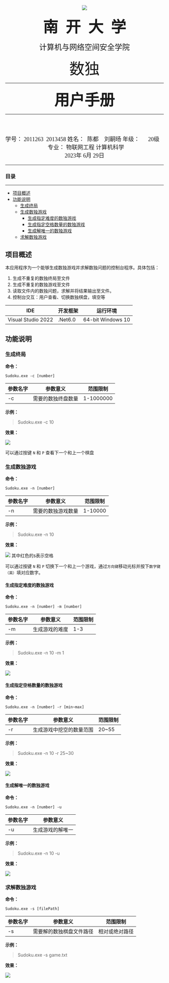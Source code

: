 <html>
<div style="text-align:center; font-family:宋体;">
<br>
<br>

<img src="img/nklogo.png" style="margin: 0 auto;">

<font size=7><b>南 &nbsp;开 &nbsp;大 &nbsp;学</b></font>
<br>

<font size=5>计算机与网络空间安全学院</font>
<br>

<font size=7>数独</font>

________________________________________________

<font size=7><b>用户手册</b></font>
________________________________________________

<br>
<br>


<font size=4>

学号：&nbsp;2011263 &nbsp;2013458
姓名：&nbsp; 陈都 &nbsp;&nbsp; 刘嗣旸
年级：&nbsp; &nbsp; &nbsp; 20级&nbsp;&nbsp;&nbsp;
&nbsp;&nbsp;专业： 物联网工程&nbsp;计算机科学 <br>
2023年 6月 29日

</font>
</div>
<div STYLE="page-break-after: always;"></div>
</html>

---

### 目录

---

<!-- @import "[TOC]" {cmd="toc" depthFrom=1 depthTo=6 orderedList=false} -->

<!-- code_chunk_output -->

- [项目概述](#项目概述)
- [功能说明](#功能说明)
  - [生成终局](#生成终局)
  - [生成数独游戏](#生成数独游戏)
    - [生成指定难度的数独游戏](#生成指定难度的数独游戏)
    - [生成指定空格数量的数独游戏](#生成指定空格数量的数独游戏)
    - [生成解唯一的数独游戏](#生成解唯一的数独游戏)
  - [求解数独游戏](#求解数独游戏)

<!-- /code_chunk_output -->

<div STYLE="page-break-after: always;"></div>


## 项目概述

本应用程序为一个能够生成数独游戏并求解数独问题的控制台程序。具体包括：

1. 生成不重复的数独终局至文件
2. 生成不重复的数独游戏至文件
3. 读取文件内的数独问题，求解并将结果输出至文件。
4. 控制台交互：用户查看、切换数独棋盘，填空等

| IDE | 开发框架  | 运行环境 |
| ----------- | ----------- | ----------- |
|  Visual Studio 2022 | .Net6.0  | 64-bit Windows 10  |

<div STYLE="page-break-after: always;"></div>


## 功能说明

### 生成终局

**命令：**

```
Sudoku.exe -c [number]
```

| 参数名字 | 参数意义  | 范围限制 |
| ----------- | ----------- | ----------- |
|  -c | 需要的数独终盘数量  | 1-1000000  |

**示例：**

> Sudoku.exe -c 10

**效果：**

![](img/1.png)

可以通过按键 `N` 和 `P` 查看下一个和上一个棋盘

### 生成数独游戏

**命令：**

```
Sudoku.exe -n [number] 
```

| 参数名字 | 参数意义  | 范围限制 |
| ----------- | ----------- | ----------- |
|  -n | 需要的数独游戏数量  | 1-10000  |

**示例：**

> Sudoku.exe -n 10

**效果：**

![](img/2.png)
其中红色的`$`表示空格

可以通过按键 `N` 和 `P` 切换下一个和上一个游戏，通过`方向键`移动光标并按下`数字键（英）`填对应数字。

#### 生成指定难度的数独游戏

**命令：**

```
Sudoku.exe -n [number] -m [number]
```

| 参数名字 | 参数意义  | 范围限制 |
| ----------- | ----------- | ----------- |
|  -m | 生成游戏的难度  | 1-3  |

**示例：**

> Sudoku.exe -n 10 -m 1

**效果：**

![](img/3.png)


#### 生成指定空格数量的数独游戏

**命令：**

```
Sudoku.exe -n [number] -r [min~max]
```

| 参数名字 | 参数意义  | 范围限制 |
| ----------- | ----------- | ----------- |
|  -r | 生成游戏中挖空的数量范围  | 20~55  |

**示例：**

> Sudoku.exe -n 10 -r 25~30

**效果：**

![](img/4.png)


#### 生成解唯一的数独游戏

**命令：**

```
Sudoku.exe -n [number] -u
```

| 参数名字 | 参数意义  |
| ----------- | ----------- |
|  -u | 生成游戏的解唯一 |

**示例：**

> Sudoku.exe -n 10 -u

**效果：**

![](img/5.png)

### 求解数独游戏

**命令：**

```
Sudoku.exe -s [filePath] 
```

| 参数名字 | 参数意义  | 范围限制 |
| ----------- | ----------- | ----------- |
|  -s | 需要解的数独棋盘文件路径  | 相对或绝对路径  |

**示例：**

> Sudoku.exe -s game.txt

**效果：**

![](img/6.png)